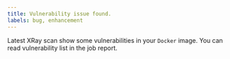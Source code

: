 ```yaml
---
title: Vulnerability issue found.
labels: bug, enhancement
---
```

Latest XRay scan show some vulnerabilities in your `Docker` image.
You can read vulnerability list in the job report.
